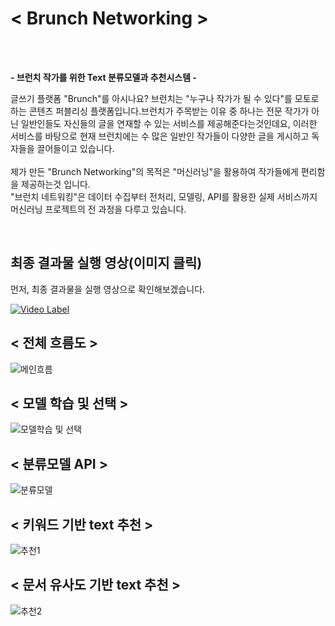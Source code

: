 # < Brunch Networking >

<br> 
<br>

<b> - 브런치 작가를 위한 Text 분류모델과 추천시스템 - </b>

글쓰기 플랫폼 "Brunch"를 아시나요?
브런치는 "누구나 작가가 될 수 있다"를 모토로 하는 콘텐츠 퍼블리싱 플랫폼입니다.브런치가 주목받는 이유 중 하나는 전문 작가가 아닌 일반인들도 자신들의 글을 연재할 수 있는 서비스를 제공해준다는것인데요, 이러한 서비스를 바탕으로 현재 브런치에는 수 많은 일반인 작가들이 다양한 글을 게시하고 독자들을 끌어들이고 있습니다. <br><br>
제가 만든 "Brunch Networking"의 목적은 "머신러닝"을 활용하여 작가들에게 편리함을 제공하는것 입니다. <br>
"브런치 네트워킹"은 데이터 수집부터 전처리, 모델링, API를 활용한 실제 서비스까지 머신러닝 프로젝트의 전 과정을 다루고 있습니다. 

<br>

## 최종 결과물 실행 영상(이미지 클릭)

먼저, 최종 결과물을 실행 영상으로 확인해보겠습니다.

[![Video Label](https://img.youtube.com/vi/RpEBgY3_stA/0.jpg)](https://youtu.be/RpEBgY3_stA)

## < 전체 흐름도 >
![메인흐름](https://user-images.githubusercontent.com/35517797/81902112-8f7e4080-95fa-11ea-8954-1ab9952ec4e6.PNG)

## < 모델 학습 및 선택 >
![모델학습 및 선택](https://user-images.githubusercontent.com/35517797/81902305-e08e3480-95fa-11ea-88bb-b151e2a45848.PNG)

## < 분류모델 API >
![분류모델](https://user-images.githubusercontent.com/35517797/81902312-e4ba5200-95fa-11ea-82ea-8109261abbfa.PNG)

## < 키워드 기반 text 추천 >
![추천1](https://user-images.githubusercontent.com/35517797/81902318-eab03300-95fa-11ea-9b23-8061e83324c7.PNG)

## < 문서 유사도 기반 text 추천 > 
![추천2](https://user-images.githubusercontent.com/35517797/81902325-ec79f680-95fa-11ea-9f97-5c5c35322ab4.PNG)
